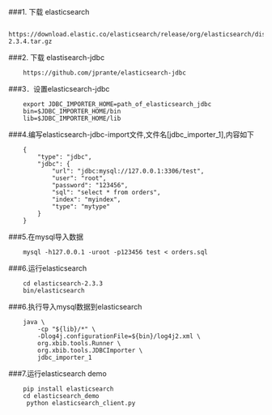 ###1. 下载 elasticsearch

```
    https://download.elastic.co/elasticsearch/release/org/elasticsearch/distribution/tar/elasticsearch/2.3.4/elasticsearch-2.3.4.tar.gz
```

###2. 下载 elastisearch-jdbc

```
    https://github.com/jprante/elasticsearch-jdbc
```

###3．设置elasticsearch-jdbc

```
    export JDBC_IMPORTER_HOME=path_of_elasticsearch_jdbc
    bin=$JDBC_IMPORTER_HOME/bin
    lib=$JDBC_IMPORTER_HOME/lib
```

###4.编写elasticsearch-jdbc-import文件,文件名[jdbc_importer_1],内容如下

```
    {
        "type": "jdbc",
        "jdbc": {
            "url": "jdbc:mysql://127.0.0.1:3306/test",
            "user": "root",
            "password": "123456",
            "sql": "select * from orders",
            "index": "myindex",
            "type": "mytype"
        }
    }
```

###5.在mysql导入数据

```
    mysql -h127.0.0.1 -uroot -p123456 test < orders.sql
```

###6.运行elasticsearch

```
    cd elasticsearch-2.3.3
    bin/elasticsearch
```

###6.执行导入mysql数据到elasticsearch

```
    java \
        -cp "${lib}/*" \
        -Dlog4j.configurationFile=${bin}/log4j2.xml \
        org.xbib.tools.Runner \
        org.xbib.tools.JDBCImporter \
        jdbc_importer_1
```
###7.运行elasticsearch demo

```
    pip install elasticsearch
    cd elasticsearch_demo
     python elasticsearch_client.py
```
